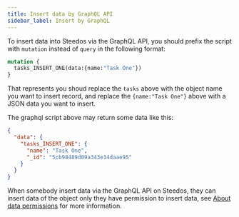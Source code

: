 ```yaml
---
title: Insert data by GraphQL API
sidebar_label: Insert by GraphQL
---
```


To insert data into Steedos via the GraphQL API, you should prefix the script with `mutation` instead of `query` in the following format:

```graphql
mutation {
  tasks_INSERT_ONE(data:{name:"Task One"})
}
```

That represents you shoud replace the `tasks` above with the object name you want to insert record, and replace the `{name:"Task One"}` above with a JSON data you want to insert.

The graphql script above may return some data like this:

```json
{
  "data": {
    "tasks_INSERT_ONE": {
      "name": "Task One",
      "_id": "5cb98489d09a343e14daae95"
    }
  }
}
```

When somebody insert data via the GraphQL API on Steedos, they can insert data of the object only they have permission to insert data, see [About data permissions](/docs/api/graphql#about-data-permissions) for more information.
